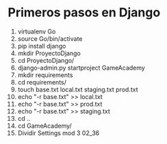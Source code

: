 # Primeros pasos en Django

1. virtualenv Go
2. source Go/bin/activate
3. pip install django
4. mkdir ProyectoDjango
5. cd ProyectoDjango/
6. django-admin.py startproject GameAcademy
7. mkdir requirements
8. cd requirements/
9. touch base.txt local.txt staging.txt prod.txt
10. echo "-r base.txt" >> local.txt
11. echo "-r base.txt" >> prod.txt
12. echo "-r base.txt" >> staging.txt
13. cd ..
14. cd GameAcademy/
15. Dividir Settings mod 3 02_36
